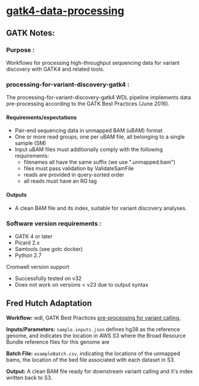 # [gatk4-data-processing](https://github.com/gatk-workflows/gatk4-data-processing)
## GATK Notes:
### Purpose :
Workflows for processing high-throughput sequencing data for variant discovery with GATK4 and related tools.

### processing-for-variant-discovery-gatk4 :
The processing-for-variant-discovery-gatk4 WDL pipeline implements data pre-processing according to the GATK Best Practices
(June 2016).  

#### Requirements/expectations
- Pair-end sequencing data in unmapped BAM (uBAM) format
- One or more read groups, one per uBAM file, all belonging to a single sample (SM)
- Input uBAM files must additionally comply with the following requirements:
  - filenames all have the same suffix (we use ".unmapped.bam")
  - files must pass validation by ValidateSamFile
  - reads are provided in query-sorted order
  - all reads must have an RG tag

#### Outputs
- A clean BAM file and its index, suitable for variant discovery analyses.

### Software version requirements :
- GATK 4 or later
- Picard 2.x
- Samtools (see gotc docker)
- Python 2.7

Cromwell version support
 - Successfully tested on v32
 - Does not work on versions < v23 due to output syntax

## Fred Hutch Adaptation
**Workflow:** wdl,  GATK Best Practices [pre-processing for variant calling.](https://github.com/gatk-workflows/gatk4-data-processing)

**Inputs/Parameters:** `sample.inputs.json` defines hg38 as the reference genome, and indicates the location in AWS S3 where the Broad Resource Bundle reference files for this genome are

**Batch File:** `exampleBatch.csv`, indicating the locations of the unmapped bams, the location of the bed file associated with each dataset in S3. 

**Output:** A clean BAM file ready for downstream variant calling and it's index written back to S3.
